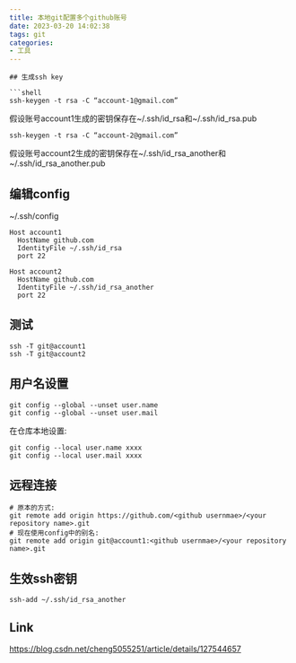 ```yaml
---
title: 本地git配置多个github账号
date: 2023-03-20 14:02:38
tags: git
categories:
- 工具
---
```


```
## 生成ssh key

```shell
ssh-keygen -t rsa -C “account-1@gmail.com”
```
假设账号account1生成的密钥保存在\~/.ssh/id_rsa和\~/.ssh/id_rsa.pub

```shell
ssh-keygen -t rsa -C “account-2@gmail.com”
```
假设账号account2生成的密钥保存在\~/.ssh/id_rsa_another和\~/.ssh/id_rsa_another.pub


## 编辑config
\~/.ssh/config
```shell
Host account1
  HostName github.com
  IdentityFile ~/.ssh/id_rsa
  port 22

Host account2
  HostName github.com
  IdentityFile ~/.ssh/id_rsa_another
  port 22
```

## 测试
```shell
ssh -T git@account1
ssh -T git@account2
```

## 用户名设置
```shell
git config --global --unset user.name
git config --global --unset user.mail
```

在仓库本地设置:
```shell
git config --local user.name xxxx
git config --local user.mail xxxx
```

## 远程连接

```shell
# 原本的方式:
git remote add origin https://github.com/<github usernmae>/<your repository name>.git
# 现在使用config中的别名:
git remote add origin git@account1:<github usernmae>/<your repository name>.git
```

## 生效ssh密钥

```shell
ssh-add ~/.ssh/id_rsa_another
```

## Link
https://blog.csdn.net/cheng5055251/article/details/127544657